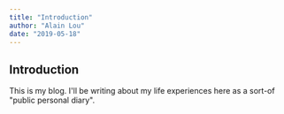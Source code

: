 ```yaml
---
title: "Introduction"
author: "Alain Lou"
date: "2019-05-18"
---
```


## Introduction

This is my blog. I'll be writing about my life experiences here as a sort-of "public personal diary".